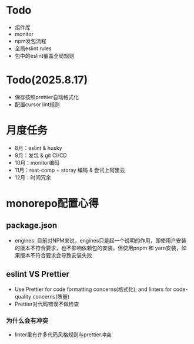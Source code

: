 # Todo
- 组件库
- monitor
- npm发包流程
- 全局eslint rules
- 包中的eslint覆盖全局规则

# Todo(2025.8.17)
- 保存按照prettier自动格式化
- 配置cursor lint规则

# 月度任务
- 8月：eslint & husky
- 9月：发包 & git CI/CD
- 10月：monitor编码
- 11月：reat-comp + storay 编码 & 尝试上阿里云
- 12月：时间冗余

# monorepo配置心得

## package.json
 - engines: 目前对NPM来说，engines只是起一个说明的作用，即使用户安装的版本不符合要求，也不影响依赖包的安装。但使用pnpm 和 yarn安装，如果版本不符合要求会导致安装失败


## eslint VS Prettier
- Use Prettier for code formatting concerns(格式化), and linters for code-quality concerns(质量)
- Prettier对代码错误不做检查

### 为什么会有冲突
- linter里有许多代码风格规则与prettier冲突

